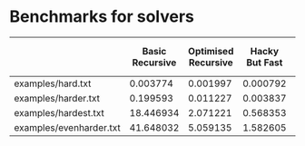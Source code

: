 # Benchmarks for solvers
| |Basic Recursive|Optimised Recursive|Hacky But Fast|Hacky But Fast v2|
|---|---|---|---|---|
|examples/hard.txt|0.003774|0.001997|0.000792|0.000554|
|examples/harder.txt|0.199593|0.011227|0.003837|0.003052|
|examples/hardest.txt|18.446934|2.071221|0.568353|0.584736|
|examples/evenharder.txt|41.648032|5.059135|1.582605|1.489349|